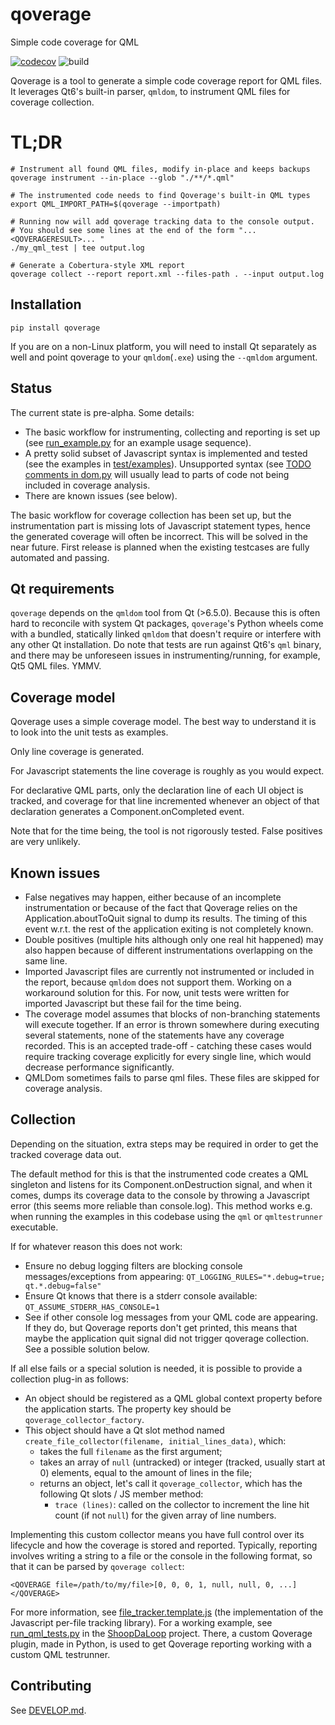 # qoverage
Simple code coverage for QML

[![codecov](https://codecov.io/github/SanderVocke/qoverage/graph/badge.svg?token=0lY7iGIRQ9)](https://codecov.io/github/SanderVocke/qoverage)
![build](https://github.com/sandervocke/qoverage/actions/workflows/build_and_test.yml/badge.svg)

Qoverage is a tool to generate a simple code coverage report for QML files. It leverages Qt6's built-in parser, `qmldom`, to instrument QML files for coverage collection.

# TL;DR

```
# Instrument all found QML files, modify in-place and keeps backups
qoverage instrument --in-place --glob "./**/*.qml"

# The instrumented code needs to find Qoverage's built-in QML types
export QML_IMPORT_PATH=$(qoverage --importpath)

# Running now will add qoverage tracking data to the console output.
# You should see some lines at the end of the form "...<QOVERAGERESULT>... "
./my_qml_test | tee output.log

# Generate a Cobertura-style XML report
qoverage collect --report report.xml --files-path . --input output.log
```

## Installation

`pip install qoverage`

If you are on a non-Linux platform, you will need to install Qt separately as well and point qoverage to your `qmldom`(`.exe`) using the `--qmldom` argument.

## Status

The current state is pre-alpha. Some details:

* The basic workflow for instrumenting, collecting and reporting is set up (see [run_example.py](test/run_example.py) for an example usage sequence).
* A pretty solid subset of Javascript syntax is implemented and tested (see the examples in [test/examples](test/examples)). Unsupported syntax (see [TODO comments in dom.py](qoverage/dom.py) will usually lead to parts of code not being included in coverage analysis.
* There are known issues (see below).

The basic workflow for coverage collection has been set up, but the instrumentation part is missing lots of Javascript statement types, hence the generated coverage will often be incorrect. This will be solved in the near future. First release is planned when the existing testcases are fully automated and passing.

## Qt requirements

`qoverage` depends on the `qmldom` tool from Qt (>6.5.0). Because this is often hard to reconcile with system Qt packages, `qoverage`'s Python wheels come with a bundled, statically linked `qmldom` that doesn't require or interfere with any other Qt installation. Do note that tests are run against Qt6's `qml` binary, and there may be unforeseen issues in instrumenting/running, for example, Qt5 QML files. YMMV.

## Coverage model

Qoverage uses a simple coverage model. The best way to understand it is to look into the unit tests as examples.

Only line coverage is generated. 

For Javascript statements the line coverage is roughly as you would expect. 

For declarative QML parts, only the declaration line of each UI object is tracked, and coverage for that line incremented whenever an object of that declaration generates a Component.onCompleted event.

Note that for the time being, the tool is not rigorously tested. False positives are very unlikely.

## Known issues

* False negatives may happen, either because of an incomplete instrumentation or because of the fact that Qoverage relies on the Application.aboutToQuit signal to dump its results. The timing of this event w.r.t. the rest of the application exiting is not completely known.
* Double positives (multiple hits although only one real hit happened) may also happen because of different instrumentations overlapping on the same line.
* Imported Javascript files are currently not instrumented or included in the report, because `qmldom` does not support them. Working on a workaround solution for this. For now, unit tests were written for imported Javascript but these fail for the time being.
* The coverage model assumes that blocks of non-branching statements will execute together. If an error is thrown somewhere during executing several statements, none of the statements have any coverage recorded. This is an accepted trade-off - catching these cases would require tracking coverage explicitly for every single line, which would decrease performance significantly.
* QMLDom sometimes fails to parse qml files. These files are skipped for coverage analysis.

## Collection

Depending on the situation, extra steps may be required in order to get the tracked coverage data out.

The default method for this is that the instrumented code creates a QML singleton and listens for its Component.onDestruction signal, and when it comes, dumps its coverage data to the console by throwing a Javascript error (this seems more reliable than console.log). This method works e.g. when running the examples in this codebase using the `qml` or `qmltestrunner` executable.

If for whatever reason this does not work:
- Ensure no debug logging filters are blocking console messages/exceptions from appearing: `QT_LOGGING_RULES="*.debug=true; qt.*.debug=false"`
- Ensure Qt knows that there is a stderr console available: `QT_ASSUME_STDERR_HAS_CONSOLE=1`
- See if other console log messages from your QML code are appearing. If they do, but Qoverage reports don't get printed, this means that maybe the application quit signal did not trigger qoverage collection. See a possible solution below.

If all else fails or a special solution is needed, it is possible to provide a collection plug-in as follows:

- An object should be registered as a QML global context property before the application starts. The property key should be `qoverage_collector_factory`.
- This object should have a Qt slot method named `create_file_collector(filename, initial_lines_data)`, which:
   - takes the full `filename` as the first argument;
   - takes an array of `null` (untracked) or integer (tracked, usually start at 0) elements, equal to the amount of lines in the file;
   - returns an object, let's call it `qoverage_collector`, which has the following Qt slots / JS member method:
        - `trace (lines)`: called on the collector to increment the line hit count (if not `null`) for the given array of line numbers.

Implementing this custom collector means you have full control over its lifecycle and how the coverage is stored and reported. Typically, reporting involves writing a string to a file or the console in the following format, so that it can be parsed by `qoverage collect`:

`<QOVERAGE file=/path/to/my/file>[0, 0, 0, 1, null, null, 0, ...]</QOVERAGE>`

For more information, see [file_tracker.template.js](qoverage/templates/file_tracker.template.js) (the implementation of the Javascript per-file tracking library). For a working example, see [run_qml_tests.py](https://github.com/SanderVocke/shoopdaloop/blob/master/src/shoopdaloop/run_qml_tests.py) in the [ShoopDaLoop](https://github.com/SanderVocke/shoopdaloop) project. There, a custom Qoverage plugin, made in Python, is used to get Qoverage reporting working with a custom QML testrunner.

## Contributing

See [DEVELOP.md](DEVELOP.md).
